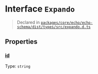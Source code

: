 # Interface `Expando`
> Declared in [`packages/core/echo/echo-schema/dist/types/src/expando.d.ts`]()


## Properties
### [id]()
Type: <code>string</code>



    